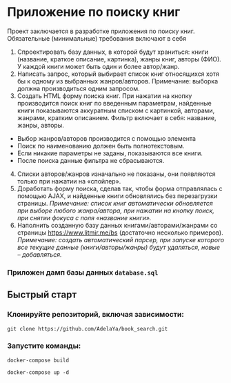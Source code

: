 # Приложение по поиску книг
Проект заключается в разработке приложения по поиску книг.
Обязательные (минимальные) требования включают в себя
1. Спроектировать базу данных, в которой будут храниться: книги
(название, краткое описание, картинка), жанры книг, авторы (ФИО).
У каждой книги может быть один и более автор/жанр.
2. Написать запрос, который выбирает список книг относящихся
хотя бы к одному из выбранных жанров/авторов.
Примечание: выборка должна производиться одним запросом.
3. Создать HTML форму поиска книг. При нажатии на кнопку
производится поиск книг по введенным параметрам, найденные
книги показываются аккуратным списком с картинкой, авторами,
жанрами, кратким описанием. Фильтр включает в себя: название,
жанры, авторы.
- Выбор жанров/авторов производится с помощью элемента
- Поиск по наименованию должен быть полнотекстовым.
- Если никакие параметры не заданы, показываются все книги.
- После поиска данные фильтра не сбрасываются.
4. Списки авторов/жанров изначально не показаны, они появляются
только при нажатии на «спойлер».
5. Доработать форму поиска, сделав так, чтобы форма
отправлялась с помощью AJAX, и найденные книги обновлялись без
перезагрузки страницы.
*Примечание: список книг автоматически обновляется при выборе
любого жанра/автора, при нажатии на кнопку поиск, при снятии
фокуса с поля «название книги».*
6. Наполнить созданную базу данных книгами/авторами/жанрами со
страницы https://www.litmir.me/bs (достаточно несколько примеров).
*Примечание: создать автоматический парсер, при запуске которого
все текущие данные (книги/авторы/жанры) будут удаляться, новые
– добавляться.*



### Приложен дамп базы данных `database.sql`

## Быстрый старт

###  Клонируйте репозиторий, включая зависимости:
`git clone https://github.com/AdelaYa/book_search.git`

###  Запустите команды:
`docker-compose build`

`docker-compose up -d`

